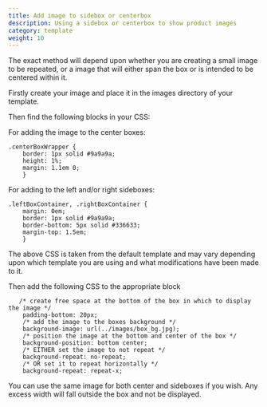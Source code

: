 ```yaml
---
title: Add image to sidebox or centerbox
description: Using a sidebox or centerbox to show product images 
category: template
weight: 10
---
```


The exact method will depend upon whether you are creating a small image to be repeated, or a image that will either span the box or is intended to be centered within it. 

Firstly create your image and place it in the images directory of your template.

Then find the following blocks in your CSS:

For adding the image to the center boxes:
```
.centerBoxWrapper {
    border: 1px solid #9a9a9a;
    height: 1%;
    margin: 1.1em 0;
    }
```

For adding to the left and/or right sideboxes:
```
.leftBoxContainer, .rightBoxContainer {
    margin: 0em;
    border: 1px solid #9a9a9a;
    border-bottom: 5px solid #336633;
    margin-top: 1.5em;
    }
```

The above CSS is taken from the default template and may vary depending upon which template you are using and what modifications have been made to it.

Then add the following CSS to the appropriate block
```
   /* create free space at the bottom of the box in which to display the image */
    padding-bottom: 20px;
    /* add the image to the boxes background */
    background-image: url(../images/box_bg.jpg);
    /* position the image at the bottom and center of the box */
    background-position: bottom center;
    /* EITHER set the image to not repeat */
    background-repeat: no-repeat;
    /* OR set it to repeat horizontally */
    background-repeat: repeat-x;
```

You can use the same image for both center and sideboxes if you wish. Any excess width will fall outside the box and not be displayed.

